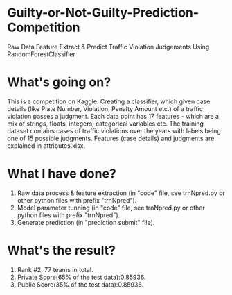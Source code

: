 # Guilty-or-Not-Guilty-Prediction-Competition
Raw Data Feature Extract &amp; Predict Traffic Violation Judgements Using RandomForestClassifier

# What's going on?
This is a competition on Kaggle. Creating a classifier, which given case details (like Plate Number, Violation, Penalty Amount etc.) of a traffic violation passes a judgment. Each data point has 17 features - which are a mix of strings, floats, integers, categorical variables etc. The training dataset contains cases of traffic violations over the years with labels being one of 15 possible judgments. Features (case details) and judgments are explained in attributes.xlsx.

# What I have done?
1. Raw data process & feature extraction (in "code" file, see trnNpred.py or other python files with prefix "trnNpred").
2. Model parameter tunning (in "code" file, see trnNpred.py or other python files with prefix "trnNpred").
3. Generate prediction (in "prediction submit" file).

# What's the result?
1. Rank #2, 77 teams in total.
2. Private Score(65% of the test data):0.85936.
3. Public Score(35% of the test data):0.85936.
